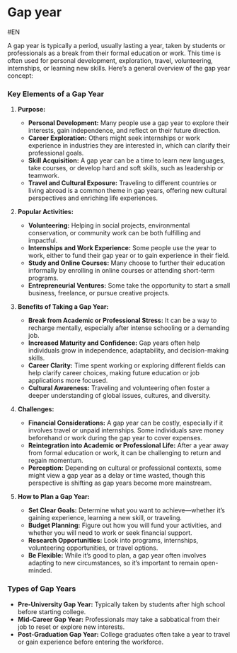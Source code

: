 # Gap year
#EN 


A gap year is typically a period, usually lasting a year, taken by students or professionals as a break from their formal education or work. This time is often used for personal development, exploration, travel, volunteering, internships, or learning new skills. Here’s a general overview of the gap year concept:

### Key Elements of a Gap Year

1. **Purpose:**
    - **Personal Development:** Many people use a gap year to explore their interests, gain independence, and reflect on their future direction.
    - **Career Exploration:** Others might seek internships or work experience in industries they are interested in, which can clarify their professional goals.
    - **Skill Acquisition:** A gap year can be a time to learn new languages, take courses, or develop hard and soft skills, such as leadership or teamwork.
    - **Travel and Cultural Exposure:** Traveling to different countries or living abroad is a common theme in gap years, offering new cultural perspectives and enriching life experiences.
2. **Popular Activities:**
    - **Volunteering:** Helping in social projects, environmental conservation, or community work can be both fulfilling and impactful.
    - **Internships and Work Experience:** Some people use the year to work, either to fund their gap year or to gain experience in their field.
    - **Study and Online Courses:** Many choose to further their education informally by enrolling in online courses or attending short-term programs.
    - **Entrepreneurial Ventures:** Some take the opportunity to start a small business, freelance, or pursue creative projects.
3. **Benefits of Taking a Gap Year:**
    - **Break from Academic or Professional Stress:** It can be a way to recharge mentally, especially after intense schooling or a demanding job.
    - **Increased Maturity and Confidence:** Gap years often help individuals grow in independence, adaptability, and decision-making skills.
    - **Career Clarity:** Time spent working or exploring different fields can help clarify career choices, making future education or job applications more focused.
    - **Cultural Awareness:** Traveling and volunteering often foster a deeper understanding of global issues, cultures, and diversity.
4. **Challenges:**
    
    - **Financial Considerations:** A gap year can be costly, especially if it involves travel or unpaid internships. Some individuals save money beforehand or work during the gap year to cover expenses.
    - **Reintegration into Academic or Professional Life:** After a year away from formal education or work, it can be challenging to return and regain momentum.
    - **Perception:** Depending on cultural or professional contexts, some might view a gap year as a delay or time wasted, though this perspective is shifting as gap years become more mainstream.
5. **How to Plan a Gap Year:**
    
    - **Set Clear Goals:** Determine what you want to achieve—whether it’s gaining experience, learning a new skill, or traveling.
    - **Budget Planning:** Figure out how you will fund your activities, and whether you will need to work or seek financial support.
    - **Research Opportunities:** Look into programs, internships, volunteering opportunities, or travel options.
    - **Be Flexible:** While it’s good to plan, a gap year often involves adapting to new circumstances, so it’s important to remain open-minded.

### Types of Gap Years

- **Pre-University Gap Year:** Typically taken by students after high school before starting college.
- **Mid-Career Gap Year:** Professionals may take a sabbatical from their job to reset or explore new interests.
- **Post-Graduation Gap Year:** College graduates often take a year to travel or gain experience before entering the workforce.